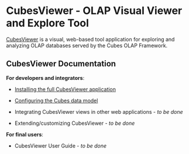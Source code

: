 CubesViewer - OLAP Visual Viewer and Explore Tool
=================================================

[CubesViewer](https://github.com/jjmontesl/cubesviewer) is a visual, web-based tool application for exploring and analyzing OLAP databases served by the Cubes OLAP Framework.


CubesViewer Documentation
-------------------------

**For developers and integrators**:

* [Installing the full CubesViewer application](cubesviewer-gui-installation.md)
* [Configuring the Cubes data model](cubesviewer-model.md)
* Integrating CubesViewer views in other web applications - _to be done_

* Extending/customizing CubesViewer - _to be done_

**For final users**:

* CubesViewer User Guide - _to be done_

